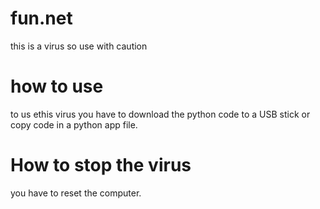 # fun.net
this is a virus so use with caution
# how to use
to us ethis virus you have to download
the python code to a USB stick or copy
code in a python app file.
# How to stop the virus
you have to reset the computer.
